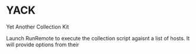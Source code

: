 # YACK
Yet Another Collection Kit

Launch RunRemote to execute the collection script agaisnt a list of hosts. It will
provide options from their
